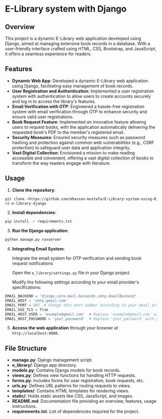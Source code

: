 # E-Library system with Django

## Overview
This project is a dynamic E-Library web application developed using Django, aimed at managing extensive book records in a database. With a user-friendly interface crafted using HTML, CSS, Bootstrap, and JavaScript, it offers a seamless experience for readers.

## Features
- **Dynamic Web App**: Developed a dynamic E-Library web application using Django, facilitating easy management of book records.
- **User Registration and Authentication**: Implemented a user registration system with authentication to allow users to create accounts securely and log in to access the library's features.
- **Email Verification with OTP**: Engineered a hassle-free registration system with email verification through OTP to enhance security and ensure valid user registrations.
- **Book Request Feature**: Implemented an innovative feature allowing users to request books, with the application automatically delivering the requested book's PDF to the member's registered email.
- **Security Measures**: Ensured security measures such as password hashing and protection against common web vulnerabilities (e.g., CSRF protection) to safeguard user data and application integrity.
- **Vast Digital Collection**: Envisioned a mission to make reading accessible and convenient, offering a vast digital collection of books to transform the way readers engage with literature.

## Usage
1. **Clone the repository**:
```bash
git clone <https://github.com/mhassan-mustafa/E-Library-system-using-Django>
cd e-library-django
```


2. **Install dependencies**:
```bash
pip install -r requirements.txt
```

3. **Run the Django application**:
```bash
python manage.py runserver
```

4. **Integrating Email System**:

   Integrate the email system for OTP verification and sending book request notifications

   Open the `e_library/settings.py` file in your Django project.

   Modify the following settings according to your email provider's specifications:

```python
EMAIL_BACKEND = 'django.core.mail.backends.smtp.EmailBackend'
EMAIL_HOST = 'smtp.gmail.com'
EMAIL_PORT = 587  # Change this port number according to your email provider's requirements
EMAIL_USE_TLS = True
EMAIL_HOST_USER = 'example@gmail.com'  # Replace 'example@gmail.com' with your email address
EMAIL_HOST_PASSWORD = 'your_password'  # Replace 'your_password' with your 16 charater pin
```


5. **Access the web application** through your browser at `http://localhost:8000`.

## File Structure
- **manage.py**: Django management script.
- **e_library/**: Django app directory.
- **models.py**: Contains Django models for book records.
- **views.py**: Defines view functions for handling HTTP requests.
- **forms.py**: Includes forms for user registration, book requests, etc.
- **urls.py**: Defines URL patterns for routing requests to views.
- **templates/**: Contains HTML templates for rendering views.
- **static/**: Holds static assets like CSS, JavaScript, and images.
- **README.md**: Documentation file providing an overview, features, usage instructions.
- **requirements.txt**: List of dependencies required for the project.

